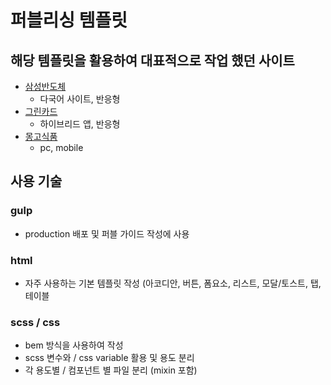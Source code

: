 # 퍼블리싱 템플릿 

## 해당 템플릿을 활용하여 대표적으로 작업 했던 사이트
- [삼성반도체](https://semiconductor.samsung.com/)
  - 다국어 사이트, 반응형  
- [그린카드](https://green-card.co.kr/app/mainPage.do)
  - 하이브리드 앱, 반응형   
- [몽고식품](https://www.monggofood.com/)
  - pc, mobile    

## 사용 기술

### gulp

- production 배포 및 퍼블 가이드 작성에 사용

### html

- 자주 사용하는 기본 템플릿 작성 (아코디안, 버튼, 폼요소, 리스트, 모달/토스트, 탭, 테이블

### scss / css

- bem 방식을 사용하여 작성
- scss 변수와 / css variable 활용 및 용도 분리
- 각 용도별 / 컴포넌트 별 파일 분리 (mixin 포함)
